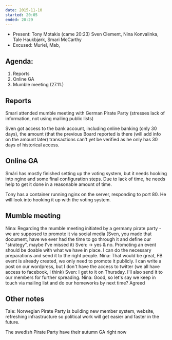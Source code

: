 ```yaml
---
date: 2015-11-10
started: 20:05
ended: 20:29
---
```


* Present: Tony Motakis (came 20:23) Sven Clement, Nina Konvalinka, Tale Haukbjørk, Smari McCarthy
* Excused: Muriel, Mab,

## Agenda:

1. Reports
2. Online GA
3. Mumble meeting (27.11.)

## Reports
Smari attended mumble meeting with German Pirate Party (stresses lack of information, not using mailing public lists)

Sven got access to the bank account, including online banking (only 30 days), the amount (that the previous Board reported is there (will add info on the amount later) transactions can't yet be verified as he only has 30 days of historical access.

## Online GA

Smári has mostly finished setting up the voting system, but it needs hooking into nginx and some final configuration steps. Due to lack of time, he needs help to get it done in a reasonable amount of time.

Tony has a container running nginx on the server, responding to port 80. He will look into hooking it up with the voting system.

## Mumble meeting

Nina: Regarding the mumble meeting initiated by a germany pirate party - we are supposed to promote it via social media (Sven, you made that document, have we ever had the time to go through it and define our "strategy", maybe I've missed it)
Sven: -> yes & no. Promoting an event should be doable with what we have in place. I can do the necessary preparations and send it to the right people.
Nina: That would be great, FB event is already created, we only need to promote it publicly. I can write a post on our wordpress, but I don't have the access to twitter (we all have access to facebook, I think)
Sven: I get to it on Thursday. I'll also send it to our members for further spreading.
Nina: Good, so let's say we keep in touch via mailing list and do our homeworks by next time?
Agreed

## Other notes

Tale: Norwegian Pirate Party is building new member system, website, refreshing infrastructure so political work will get easier and faster in the future.

The swedish Pirate Party have their autumn GA right now
